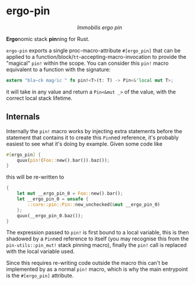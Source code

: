 # ergo-pin

<p align="center"><i>Immobilis ergo pin</i></p>

**Ergo**nomic stack **pin**ning for Rust.

`ergo-pin` exports a single proc-macro-attribute `#[ergo_pin]` that can be applied to a
function/block/`tt`-accepting-macro-invocation to provide the "magical" `pin!`
within the scope. You can consider this `pin!` macro equivalent to a function
with the signature:

```rust
extern "bla̴ck̀ mag̸ic͘" fn pin!<T>(t: T) -> Pin<&'local mut T>;
```

it will take in any value and return a `Pin<&mut _>` of the value, with the
correct local stack lifetime.

## Internals

Internally the `pin!` macro works by injecting extra statements before the
statement that contains it to create this `Pin`ned reference, it's probably
easiest to see what it's doing by example. Given some code like

```rust
#[ergo_pin] {
    quux(pin!(Foo::new().bar()).baz());
}
```

this will be re-written to

```rust
{
    let mut __ergo_pin_0 = Foo::new().bar();
    let __ergo_pin_0 = unsafe {
        ::core::pin::Pin::new_unchecked(&mut __ergo_pin_0)
    };
    quux(__ergo_pin_0.baz());
}
```

The expression passed to `pin!` is first bound to a local variable, this is then
shadowed by a `Pin`ned reference to itself (you may recognise this from the
`pin-utils::pin_mut!` stack pinning macro), finally the `pin!` call is replaced
with the local variable used.

Since this requires re-writing code outside the macro this can't be implemented
by as a normal `pin!` macro, which is why the main entrypoint is the
`#[ergo_pin]` attribute.

